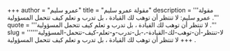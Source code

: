 +++
author = "عمرو سليم"
title = "مقولة عمرو سليم"
description = '''مقولة عمرو سليم: لا تنتظر أن توهب لك القيادة ، بل تدرب و تعلم كيف تتحمل المسؤولية .'''
quote = '''لا تنتظر أن توهب لك القيادة ، بل تدرب و تعلم كيف تتحمل المسؤولية .'''
slug = '''لا-تنتظر-أن-توهب-لك-القيادة-،-بل-تدرب-و-تعلم-كيف-تتحمل-المسؤولية'''
+++
لا تنتظر أن توهب لك القيادة ، بل تدرب و تعلم كيف تتحمل المسؤولية .
